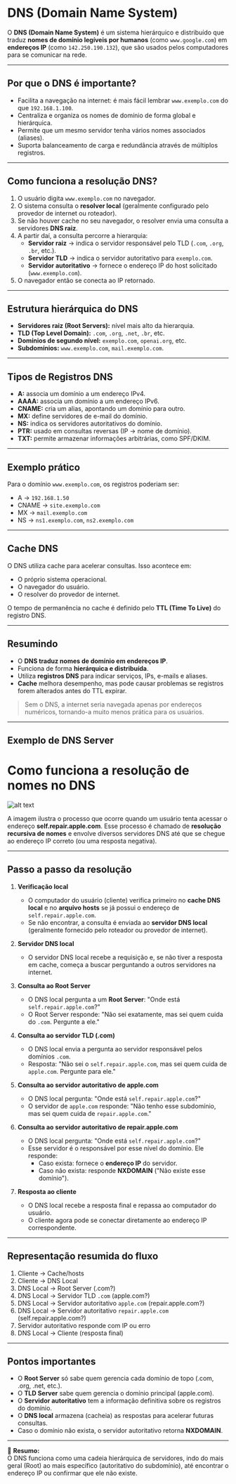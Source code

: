 # DNS (Domain Name System)

O **DNS (Domain Name System)** é um sistema hierárquico e distribuído que traduz **nomes de domínio legíveis por humanos** (como `www.google.com`) em **endereços IP** (como `142.250.190.132`), que são usados pelos computadores para se comunicar na rede.

---

## Por que o DNS é importante?

- Facilita a navegação na internet: é mais fácil lembrar `www.exemplo.com` do que `192.168.1.100`.  
- Centraliza e organiza os nomes de domínio de forma global e hierárquica.  
- Permite que um mesmo servidor tenha vários nomes associados (aliases).  
- Suporta balanceamento de carga e redundância através de múltiplos registros.

---

## Como funciona a resolução DNS?

1. O usuário digita `www.exemplo.com` no navegador.  
2. O sistema consulta o **resolver local** (geralmente configurado pelo provedor de internet ou roteador).  
3. Se não houver cache no seu navegador, o resolver envia uma consulta a servidores **DNS raiz**.  
4. A partir daí, a consulta percorre a hierarquia:
   - **Servidor raiz** → indica o servidor responsável pelo TLD (`.com`, `.org`, `.br`, etc.).  
   - **Servidor TLD** → indica o servidor autoritativo para `exemplo.com`.  
   - **Servidor autoritativo** → fornece o endereço IP do host solicitado (`www.exemplo.com`).  
5. O navegador então se conecta ao IP retornado.

---

## Estrutura hierárquica do DNS

- **Servidores raiz (Root Servers):** nível mais alto da hierarquia.  
- **TLD (Top Level Domain):** `.com`, `.org`, `.net`, `.br`, etc.  
- **Domínios de segundo nível:** `exemplo.com`, `openai.org`, etc.  
- **Subdomínios:** `www.exemplo.com`, `mail.exemplo.com`.

---

## Tipos de Registros DNS

- **A:** associa um domínio a um endereço IPv4.  
- **AAAA:** associa um domínio a um endereço IPv6.  
- **CNAME:** cria um alias, apontando um domínio para outro.  
- **MX:** define servidores de e-mail do domínio.  
- **NS:** indica os servidores autoritativos do domínio.  
- **PTR:** usado em consultas reversas (IP → nome de domínio).  
- **TXT:** permite armazenar informações arbitrárias, como SPF/DKIM.

---

## Exemplo prático

Para o domínio `www.exemplo.com`, os registros poderiam ser:

- A → `192.168.1.50`  
- CNAME → `site.exemplo.com`  
- MX → `mail.exemplo.com`  
- NS → `ns1.exemplo.com`, `ns2.exemplo.com`

---

## Cache DNS

O DNS utiliza cache para acelerar consultas. Isso acontece em:
- O próprio sistema operacional.  
- O navegador do usuário.  
- O resolver do provedor de internet.  

O tempo de permanência no cache é definido pelo **TTL (Time To Live)** do registro DNS.

---

## Resumindo

- O **DNS traduz nomes de domínio em endereços IP**.  
- Funciona de forma **hierárquica e distribuída**.  
- Utiliza **registros DNS** para indicar serviços, IPs, e-mails e aliases.  
- **Cache** melhora desempenho, mas pode causar problemas se registros forem alterados antes do TTL expirar.  

> Sem o DNS, a internet seria navegada apenas por endereços numéricos, tornando-a muito menos prática para os usuários.

---

## Exemplo de DNS Server

# Como funciona a resolução de nomes no DNS

![alt text](<Captura de Tela 2023-12-05 às 13.55.40.png>)

A imagem ilustra o processo que ocorre quando um usuário tenta acessar o endereço **self.repair.apple.com**. Esse processo é chamado de **resolução recursiva de nomes** e envolve diversos servidores DNS até que se chegue ao endereço IP correto (ou uma resposta negativa).

---

## Passo a passo da resolução

1. **Verificação local**
   - O computador do usuário (cliente) verifica primeiro no **cache DNS local** e no **arquivo hosts** se já possui o endereço de `self.repair.apple.com`.
   - Se não encontrar, a consulta é enviada ao **servidor DNS local** (geralmente fornecido pelo roteador ou provedor de internet).

2. **Servidor DNS local**
   - O servidor DNS local recebe a requisição e, se não tiver a resposta em cache, começa a buscar perguntando a outros servidores na internet.

3. **Consulta ao Root Server**
   - O DNS local pergunta a um **Root Server**: "Onde está `self.repair.apple.com`?"
   - O Root Server responde: "Não sei exatamente, mas sei quem cuida do `.com`. Pergunte a ele."

4. **Consulta ao servidor TLD (.com)**
   - O DNS local envia a pergunta ao servidor responsável pelos domínios `.com`.
   - Resposta: "Não sei o `self.repair.apple.com`, mas sei quem cuida de `apple.com`. Pergunte para ele."

5. **Consulta ao servidor autoritativo de apple.com**
   - O DNS local pergunta: "Onde está `self.repair.apple.com`?"
   - O servidor de `apple.com` responde: "Não tenho esse subdomínio, mas sei quem cuida de `repair.apple.com`."

6. **Consulta ao servidor autoritativo de repair.apple.com**
   - O DNS local pergunta: "Onde está `self.repair.apple.com`?"
   - Esse servidor é o responsável por esse nível do domínio. Ele responde:
     - Caso exista: fornece o **endereço IP** do servidor.
     - Caso não exista: responde **NXDOMAIN** ("Não existe esse domínio").

7. **Resposta ao cliente**
   - O DNS local recebe a resposta final e repassa ao computador do usuário.
   - O cliente agora pode se conectar diretamente ao endereço IP correspondente.

---

## Representação resumida do fluxo

1. Cliente → Cache/hosts  
2. Cliente → DNS Local  
3. DNS Local → Root Server (.com?)  
4. DNS Local → Servidor TLD `.com` (apple.com?)  
5. DNS Local → Servidor autoritativo `apple.com` (repair.apple.com?)  
6. DNS Local → Servidor autoritativo `repair.apple.com` (self.repair.apple.com?)  
7. Servidor autoritativo responde com IP ou erro  
8. DNS Local → Cliente (resposta final)  

---

## Pontos importantes

- O **Root Server** só sabe quem gerencia cada domínio de topo (.com, .org, .net, etc.).  
- O **TLD Server** sabe quem gerencia o domínio principal (apple.com).  
- O **Servidor autoritativo** tem a informação definitiva sobre os registros do domínio.  
- O **DNS local** armazena (cacheia) as respostas para acelerar futuras consultas.  
- Caso o domínio não exista, o servidor autoritativo retorna **NXDOMAIN**.  

---

📌 **Resumo:**  
O DNS funciona como uma cadeia hierárquica de servidores, indo do mais geral (Root) ao mais específico (autoritativo do subdomínio), até encontrar o endereço IP ou confirmar que ele não existe.
